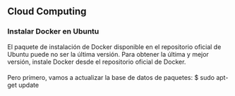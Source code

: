 ## Cloud Computing
### Instalar Docker en Ubuntu
El paquete de instalación de Docker disponible en el repositorio oficial de Ubuntu puede no ser la última versión. Para obtener la última y mejor versión, instale Docker desde el repositorio oficial de Docker.


####
Pero primero, vamos a actualizar la base de datos de paquetes:
$ sudo apt-get update

